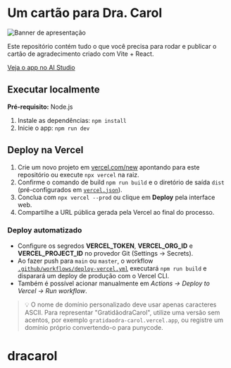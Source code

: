 # Um cartão para Dra. Carol

![Banner de apresentação](https://github.com/user-attachments/assets/0aa67016-6eaf-458a-adb2-6e31a0763ed6)

Este repositório contém tudo o que você precisa para rodar e publicar o cartão de agradecimento criado com Vite + React.

[Veja o app no AI Studio](https://ai.studio/apps/drive/1brQvW-1F43I-Hqpev0SqWlUzWKx-gI91)

## Executar localmente

**Pré-requisito:** Node.js

1. Instale as dependências:
   `npm install`
2. Inicie o app:
   `npm run dev`

## Deploy na Vercel

1. Crie um novo projeto em [vercel.com/new](https://vercel.com/new) apontando para este repositório ou execute `npx vercel` na raiz.
2. Confirme o comando de build `npm run build` e o diretório de saída `dist` (pré-configurados em [`vercel.json`](vercel.json)).
3. Conclua com `npx vercel --prod` ou clique em **Deploy** pela interface web.
4. Compartilhe a URL pública gerada pela Vercel ao final do processo.

### Deploy automatizado

- Configure os segredos **VERCEL_TOKEN**, **VERCEL_ORG_ID** e **VERCEL_PROJECT_ID** no provedor Git (Settings → Secrets).
- Ao fazer push para `main` ou `master`, o workflow [`.github/workflows/deploy-vercel.yml`](.github/workflows/deploy-vercel.yml) executará `npm run build` e disparará um deploy de produção com o Vercel CLI.
- Também é possível acionar manualmente em *Actions → Deploy to Vercel → Run workflow*.

> 💡 O nome de domínio personalizado deve usar apenas caracteres ASCII. Para representar "GratidãodraCarol", utilize uma versão sem acentos, por exemplo `gratidaodra-carol.vercel.app`, ou registre um domínio próprio convertendo-o para punycode.

# dracarol
